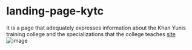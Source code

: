 # landing-page-kytc
It is a page that adequately expresses information about the Khan Yunis training college and the specializations that the college teaches
[site](https://abdulrhmanmnabriees.github.io/landing-page-kytc/#profiel-info)
![image](https://user-images.githubusercontent.com/62213913/112064131-29900d00-8b6b-11eb-9e2b-ad84435a09b9.png)

